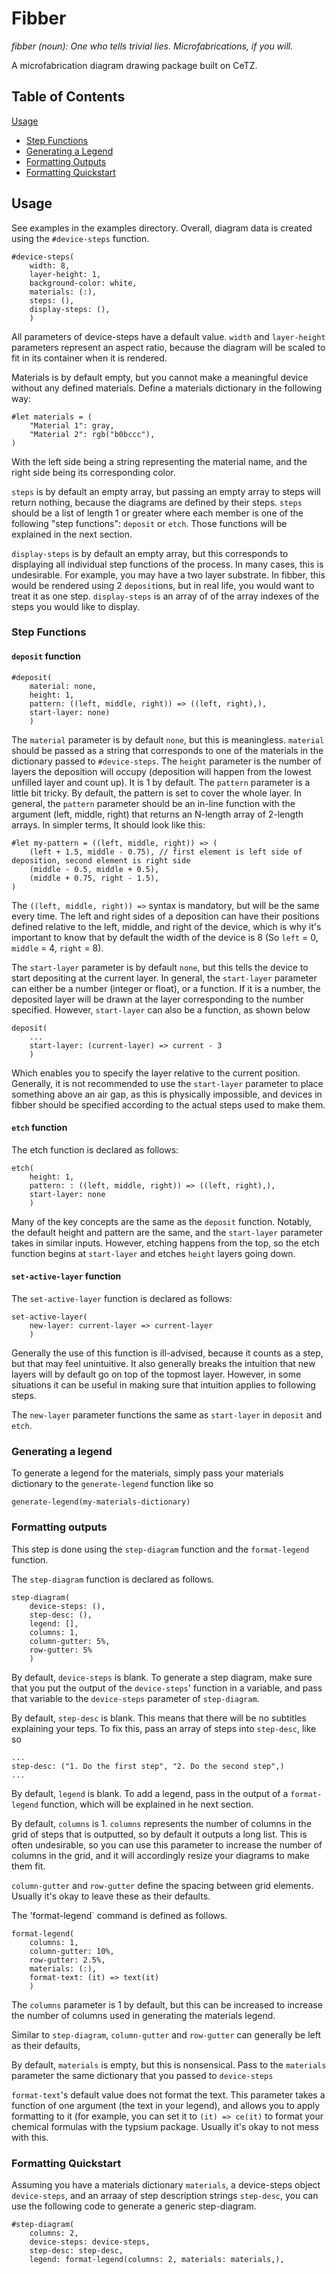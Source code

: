 # Fibber

*fibber (noun): One who tells trivial lies. Microfabrications, if you will.*

A microfabrication diagram drawing package built on CeTZ.

## Table of Contents
[Usage](#usage)
- [Step Functions](#step-functions)
- [Generating a Legend](#generating-a-legend)
- [Formatting Outputs](#formatting-outputs)
- [Formatting Quickstart](#formatting-quickstart)

## Usage

See examples in the examples directory.
Overall, diagram data is created using the `#device-steps` function.

```
#device-steps(
    width: 8,
    layer-height: 1,
    background-color: white,
    materials: (:),
    steps: (),
    display-steps: (),
    )
```

All parameters of device-steps have a default value. `width` and `layer-height` parameters represent an aspect ratio, because the diagram will be scaled to fit in its container when it is rendered.

Materials is by default empty, but you cannot make a meaningful device without any defined materials.
Define a materials dictionary in the following way:

```
#let materials = (
    "Material 1": gray,
    "Material 2": rgb("b0bccc"),
)
```
With the left side being a string representing the material name, and the right side being its corresponding color.

`steps` is by default an empty array, but passing an empty array to steps will return nothing, because the diagrams are defined by their steps. `steps` should be a list of length 1 or greater where each member is one of the following "step functions": `deposit` or `etch`. Those functions will be explained in the next section.

`display-steps` is by default an empty array, but this corresponds to displaying all individual step functions of the process. In many cases, this is undesirable. For example, you may have a two layer substrate. In fibber, this would be rendered using 2 `deposit`ions, but in real life, you would want to treat it as one step. `display-steps` is an array of of the array indexes of the steps you would like to display.


### Step Functions

#### `deposit` function

```
#deposit(
    material: none,
    height: 1,
    pattern: ((left, middle, right)) => ((left, right),),
    start-layer: none)
    )
```

The `material` parameter is by default `none`, but this is meaningless. `material` should be passed as a string that corresponds to one of the materials in the dictionary passed to `#device-steps`.
The `height` parameter is the number of layers the deposition will occupy (deposition will happen from the lowest unfilled layer and count up). It is 1 by default.
The `pattern` parameter is a little bit tricky. By default, the pattern is set to cover the whole layer. In general, the `pattern` parameter should be an in-line function with the argument (left, middle, right) that returns an N-length array of 2-length arrays. In simpler terms, It should look like this:

```
#let my-pattern = ((left, middle, right)) => (
    (left + 1.5, middle - 0.75), // first element is left side of deposition, second element is right side
    (middle - 0.5, middle + 0.5),
    (middle + 0.75, right - 1.5),
)
```
The `((left, middle, right)) =>` syntax is mandatory, but will be the same every time. The left and right sides of a deposition can have their positions defined relative to the left, middle, and right of the device, which is why it's important to know that by default the width of the device is 8 (So `left` = 0, `middle` = 4, `right` = 8).

The `start-layer` parameter is by default `none`, but this tells the device to start depositing at the current layer. In general, the `start-layer` parameter can either be a number (integer or float), or a function. If it is a number, the deposited layer will be drawn at the layer corresponding to the number specified. However, `start-layer` can also be a function, as shown below

```
deposit(
    ...
    start-layer: (current-layer) => current - 3
    )
```

Which enables you to specify the layer relative to the current position.  Generally, it is not recommended to use the `start-layer` parameter to place something above an air gap, as this is physically impossible, and devices in fibber should be specified according to the actual steps used to make them.

#### `etch` function

The etch function is declared as follows:
```
etch(
    height: 1,
    pattern: : ((left, middle, right)) => ((left, right),),
    start-layer: none
    )
```

Many of the key concepts are the same as the `deposit` function. Notably, the default height and pattern are the same, and the `start-layer` parameter takes in similar inputs. 
However, etching happens from the top, so the etch function begins at `start-layer` and etches `height` layers going down.

#### `set-active-layer` function

The `set-active-layer` function is declared as follows:
```
set-active-layer(
    new-layer: current-layer => current-layer
    )
```

Generally the use of this function is ill-advised, because it counts as a step, but that may feel unintuitive. It also generally breaks the intuition that new layers will by default go on top of the topmost layer. However, in some situations it can be useful in making sure that intuition applies to following steps.

The `new-layer` parameter functions the same as `start-layer` in `deposit` and `etch`.


### Generating a legend

To generate a legend for the materials, simply pass your materials dictionary to the `generate-legend` function like so
```
generate-legend(my-materials-dictionary)
```

### Formatting outputs 

This step is done using the `step-diagram` function and the `format-legend` function.

The `step-diagram` function is declared as follows.
```
step-diagram(
    device-steps: (),
    step-desc: (),
    legend: [],
    columns: 1,
    column-gutter: 5%,
    row-gutter: 5%
    )
```

By default, `device-steps` is blank. To generate a step diagram, make sure that you put the output of the `device-steps`' function in a variable, and pass that variable to the `device-steps` parameter of `step-diagram`. 

By default, `step-desc` is blank. This means that there will be no subtitles explaining your teps. To fix this, pass an array of steps into `step-desc`, like so
```
...
step-desc: ("1. Do the first step", "2. Do the second step",)
...
```

By default, `legend` is blank. To add a legend, pass in the output of a `format-legend` function, which will be explained in he next section.

By default, `columns` is 1. `columns` represents the number of columns in the grid of steps that is outputted, so by default it outputs a long list. This is often undesirable, so you can use this parameter to increase the number of columns in the grid, and it will accordingly resize your diagrams to make them fit.

`column-gutter` and `row-gutter` define the spacing between grid elements. Usually it's okay to leave these as their defaults.

The 'format-legend` command is defined as follows.
```
format-legend(
    columns: 1,
    column-gutter: 10%,
    row-gutter: 2.5%,
    materials: (:),
    format-text: (it) => text(it)
    )
```

The `columns` parameter is 1 by default, but this can be increased to increase the number of columns used in generating the materials legend. 

Similar to `step-diagram`, `column-gutter` and `row-gutter` can generally be left as their defaults,

By default, `materials` is empty, but this is nonsensical. Pass to the `materials` parameter the same dictionary that you passed to `device-steps`

`format-text`'s default value does not format the text. This parameter takes a function of one argument (the text in your legend), and allows you to apply formatting to it (for example, you can set it to `(it) => ce(it)` to format your chemical formulas with the typsium package. Usually it's okay to not mess with this.

### Formatting Quickstart

Assuming you have a materials dictionary `materials`, a device-steps object `device-steps`, and an arraay of step description strings `step-desc`, you can use the following code to generate a generic step-diagram.

```
#step-diagram(
    columns: 2,
    device-steps: device-steps,
    step-desc: step-desc,
    legend: format-legend(columns: 2, materials: materials,),
```

